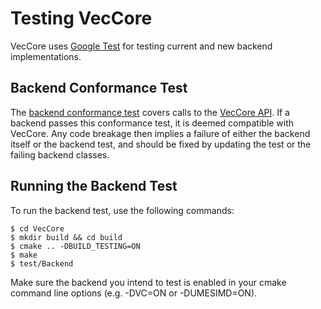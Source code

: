 # Testing VecCore

VecCore uses [Google Test](https://github.com/google/googletest) for testing
current and new backend implementations.

## Backend Conformance Test

The [backend conformance test](test/backend.cc) covers calls to the
[VecCore API](doc/API.md). If a backend passes this conformance test, it is
deemed compatible with VecCore. Any code breakage then implies a failure of
either the backend itself or the backend test, and should be fixed by
updating the test or the failing backend classes.

## Running the Backend Test

To run the backend test, use the following commands:

```shell
$ cd VecCore
$ mkdir build && cd build
$ cmake .. -DBUILD_TESTING=ON
$ make
$ test/Backend
```

Make sure the backend you intend to test is enabled in your
cmake command line options (e.g. -DVC=ON or -DUMESIMD=ON).

